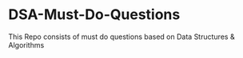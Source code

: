 # DSA-Must-Do-Questions
This Repo consists of must do questions based on Data Structures &amp; Algorithms
